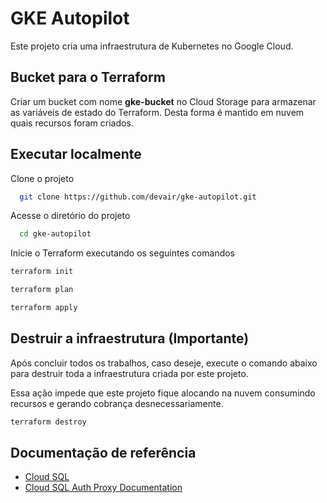 
# GKE Autopilot   
Este projeto cria uma infraestrutura de Kubernetes no Google Cloud. 



## Bucket para o Terraform
Criar um bucket com nome **gke-bucket** no Cloud Storage para armazenar as variáveis de estado do Terraform.
Desta forma é mantido em nuvem quais recursos foram criados.

## Executar localmente  

Clone o projeto 

~~~bash  
  git clone https://github.com/devair/gke-autopilot.git
~~~

Acesse o diretório do projeto

~~~bash  
  cd gke-autopilot
~~~


Inicie o Terraform executando os seguintes comandos

~~~bash  
terraform init
~~~
~~~bash  
terraform plan
~~~
~~~bash  
terraform apply
~~~


## Destruir a infraestrutura (Importante)
Após concluir todos os trabalhos, caso deseje, execute o comando abaixo para destruir toda a infraestrutura criada por este projeto.

Essa ação impede que este projeto fique alocando na nuvem consumindo recursos e gerando cobrança desnecessariamente.

~~~bash  
terraform destroy
~~~
## Documentação de referência  
- [Cloud SQL](https://cloud.google.com/sql?hl=pt-BR)  
- [Cloud SQL Auth Proxy Documentation](https://cloud.google.com/sql?hl=pt-BR)  
